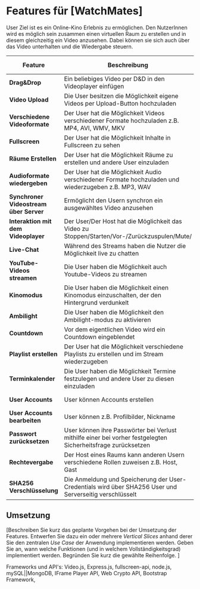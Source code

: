 # Features für [WatchMates]

User Ziel ist es ein Online-Kino Erlebnis zu ermöglichen. Den NutzerInnen wird es möglich sein zusammen einen virtuellen Raum zu erstellen und in diesem gleichzeitig ein Video anzusehen. Dabei können sie sich auch über das Video unterhalten und die Wiedergabe steuern. 


| Feature | Beschreibung | Priorität | Geschätzter Aufwand | Betroffene Schichten |
|---------|--------------|-----------|--------------------|---------------------|
| **Drag&Drop** | Ein beliebiges Video per D&D in den Videoplayer einfügen | "hoch" | 1 Tag | User Interface |
| **Video Upload** | Die User besitzen die Möglichkeit eigene Videos per Upload-Button hochzuladen | "kritisch" | 1 Tag | User Interface |
| **Verschiedene Videoformate** | Der User hat die Möglichkeit Videos verschiedener Formate hochzuladen z.B. MP4, AVI, WMV, MKV | "mittel" | 1 Tag | Funktionalität des Players |
| **Fullscreen** | Der User hat die Möglichkeit Inhalte in Fullscreen zu sehen| "hoch" | 1 Tag | Funktionalität des Players |
| **Räume Erstellen** | Der User hat die Möglichkeit Räume zu erstellen und andere User einzuladen | "kritisch" | 3 Tage | User2User-Interaktion |
| **Audioformate wiedergeben** | Der User hat die Möglichkeit Audio verschiedener Formate hochzuladen und wiederzugeben z.B. MP3, WAV | "nice-to-have" | 1 Tag | Funktionalität des Players |
| **Synchroner Videostream über Server** | Ermöglicht den Usern synchron ein ausgewähltes Video anzusehen | "kritisch" | 2-3 Tage | Server |
| **Interaktion mit dem Videoplayer** | Der User/Der Host hat die Möglichkeit das Video zu Stoppen/Starten/Vor-/Zurückzuspulen/Mute/ | "kritisch" | 2-3 Tage | User-Server-Kommunikation |
| **Live-Chat** | Während des Streams haben die Nutzer die Möglichkeit live zu chatten | "nice-to-have" | 2 Tage | User Interface |
| **YouTube-Videos streamen** | Die User haben die Möglichkeit auch Youtube-Videos zu streamen | "nice-to-have" | 2 Tage | Funktionalität des Players |
| **Kinomodus** | Die User haben die Möglichkeit einen Kinomodus einzuschalten, der den Hintergrund verdunkelt | "nice-to-have" | 1 Tage | Funktionalität des Players |
| **Ambilight** | Die User haben die Möglichkeit den Ambilight-modus zu aktivieren | "nice-to-have" | 2 Tage | Funktionalität des Players |
| **Countdown** | Vor dem eigentlichen Video wird ein Countdown eingeblendet | "nice-to-have" | 1 Tage | Funktionalität des Players |
| **Playlist erstellen** | Der User hat die Möglichkeit verschiedene Playlists zu erstellen und im Stream wiederzugeben | "nice-to-have" | 1 Tage | User Interface |
| **Terminkalender** | Die User haben die Möglichkeit Termine festzulegen und andere User zu diesen einzuladen | "nice-to-have" | 2 Tage | User Interface |
| **User Accounts** | User können Accounts erstellen | "nice-to-have" | 2 Tag | Server |
| **User Accounts bearbeiten** | User können z.B. Profilbilder, Nickname | "nice-to-have" | 2 Tag | Server |
| **Passwort zurücksetzen** | User können ihre Passwörter bei Verlust mithilfe einer bei vorher festgelegten Sicherheitsfrage zurücksetzen | "nice-to-have" | 2 Tag | Server |
| **Rechtevergabe** | Der Host eines Raums kann anderen Usern verschiedene Rollen zuweisen z.B. Host, Gast | "nice-to-have" | 2 Tag | User-User-Interaktion |
| **SHA256 Verschlüsselung** | Die Anmeldung und Speicherung der User-Credentials wird über SHA256 User und Serverseitig verschlüsselt | "nice-to-have" | 2 Tag | User-Server-Interaktion |


## Umsetzung

[Beschreiben Sie kurz das geplante Vorgehen bei der Umsetzung der Features. Entwerfen Sie dazu ein oder mehrere *Vertical Slices* anhand derer Sie den zentralen *Use Case* der Anwendung implementieren werden. Geben Sie an, wann welche Funktionen (und in welchem Vollständigkeitsgrad) implementiert werden. Begründen Sie kurz die gewählte Reihenfolge. ]

Frameworks und API's:
Video.js, Express.js, fullscreen-api, node.js, mySQL||MongoDB, IFrame Player API, Web Crypto API, Bootstrap Framework, 
